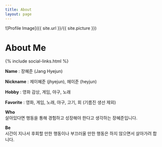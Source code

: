 ```yaml
---
title: About
layout: page
---
```

![Profile Image]({{ site.url }}/{{ site.picture }})

# About Me

{% include social-links.html %}


**Name** : 장혜준 (Jang Hyejun)

**Nickname** : 제이혜준 (jhyejun), 헤이준 (heyjun)

**Hobby** : 영화 감상, 게임, 야구, 노래

**Favorite** : 영화, 게임, 노래, 야구, 고기, 회 (기름진 생선 제외)

**Who**
<br>
살아있다면 행동을 통해 경험하고 성장해야 한다고 생각하는 장혜준입니다.<br>

**Be**
<br>
시간이 지나서 후회할 만한 행동이나 부끄러울 만한 행동은 하지 않으면서 살아가려 합니다.
